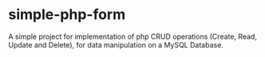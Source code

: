 # simple-php-form
A simple project for implementation of php CRUD operations (Create, Read, Update and Delete), for data manipulation on a MySQL Database.
